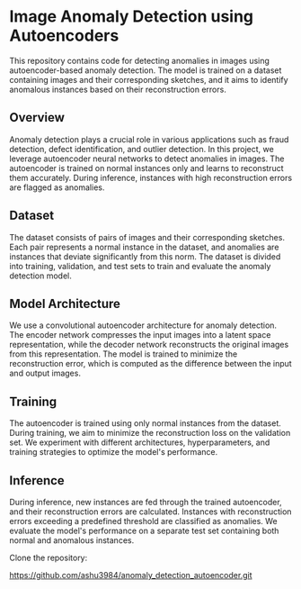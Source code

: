 # Image Anomaly Detection using Autoencoders

This repository contains code for detecting anomalies in images using autoencoder-based anomaly detection. The model is trained on a dataset containing images and their corresponding sketches, and it aims to identify anomalous instances based on their reconstruction errors.

## Overview

Anomaly detection plays a crucial role in various applications such as fraud detection, defect identification, and outlier detection. In this project, we leverage autoencoder neural networks to detect anomalies in images. The autoencoder is trained on normal instances only and learns to reconstruct them accurately. During inference, instances with high reconstruction errors are flagged as anomalies.

## Dataset

The dataset consists of pairs of images and their corresponding sketches. Each pair represents a normal instance in the dataset, and anomalies are instances that deviate significantly from this norm. The dataset is divided into training, validation, and test sets to train and evaluate the anomaly detection model.

## Model Architecture

We use a convolutional autoencoder architecture for anomaly detection. The encoder network compresses the input images into a latent space representation, while the decoder network reconstructs the original images from this representation. The model is trained to minimize the reconstruction error, which is computed as the difference between the input and output images.

## Training

The autoencoder is trained using only normal instances from the dataset. During training, we aim to minimize the reconstruction loss on the validation set. We experiment with different architectures, hyperparameters, and training strategies to optimize the model's performance.

## Inference

During inference, new instances are fed through the trained autoencoder, and their reconstruction errors are calculated. Instances with reconstruction errors exceeding a predefined threshold are classified as anomalies. We evaluate the model's performance on a separate test set containing both normal and anomalous instances.

Clone the repository:

https://github.com/ashu3984/anomaly_detection_autoencoder.git
